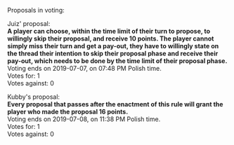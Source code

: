 Proposals in voting:  

Juiz' proposal:  
**A player can choose, within the time limit of their turn to propose, to willingly skip their proposal, and receive 10 points. The player cannot simply miss their turn and get a pay-out, they have to willingly state on the thread their intention to skip their proposal phase and receive their pay-out, which needs to be done by the time limit of their proposal phase.**  
Voting ends on 2019-07-07, on 07:48 PM Polish time.  
Votes for: 1  
Votes against: 0


Kubby's proposal:  
**Every proposal that passes after the enactment of this rule will grant the player who made the proposal 16 points.**  
Voting ends on 2019-07-08, on 11:38 PM Polish time.  
Votes for: 1  
Votes against: 0  
